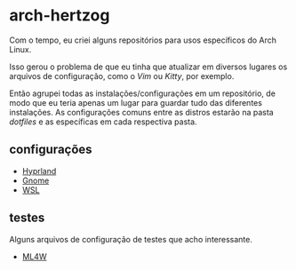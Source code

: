 # arch-hertzog

Com o tempo, eu criei alguns repositórios para usos específicos do Arch Linux.

Isso gerou o problema de que eu tinha que atualizar em diversos lugares os arquivos de configuração, como o *Vim* ou *Kitty*, por exemplo.

Então agrupei todas as instalações/configurações em um repositório, de modo que eu teria apenas um lugar para guardar tudo das diferentes instalações. As configurações comuns entre as distros estarão na pasta *dotfiles* e as específicas em cada respectiva pasta.

## configurações

- [Hyprland](hyprland/README.md)
- [Gnome](gnome/README.md)
- [WSL](wsl/README.md)

## testes

Alguns arquivos de configuração de testes que acho interessante.

- [ML4W](hyprland/dot-ml4w/README.md)

